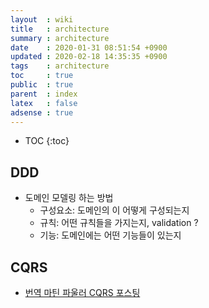 ```yaml
---
layout  : wiki
title   : architecture
summary : architecture
date    : 2020-01-31 08:51:54 +0900
updated : 2020-02-18 14:35:35 +0900
tags    : architecture
toc     : true
public  : true
parent  : index
latex   : false
adsense : true
---
```

* TOC
{:toc}

## DDD

* 도메인 모델링 하는 방법
  * 구성요소: 도메인의 이 어떻게 구성되는지
  * 규칙: 어떤 규칙들을 가지는지, validation ? 
  * 기능: 도메인에는 어떤 기능들이 있는지


## CQRS

* [번역 마틴 파울러 CQRS 포스팅](https://medium.com/@joohotheman/%EB%B2%88%EC%97%AD-%EB%A7%88%ED%8B%B4-%ED%8C%8C%EC%9A%B8%EB%9F%AC-cqrs-%ED%8F%AC%EC%8A%A4%ED%8C%85-245c63bb1e58)

